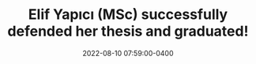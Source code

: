 ---
title: Elif Yapıcı (MSc) successfully defended her thesis and graduated!
date: 2022-08-10 07:59:00-0400
inline: false
---